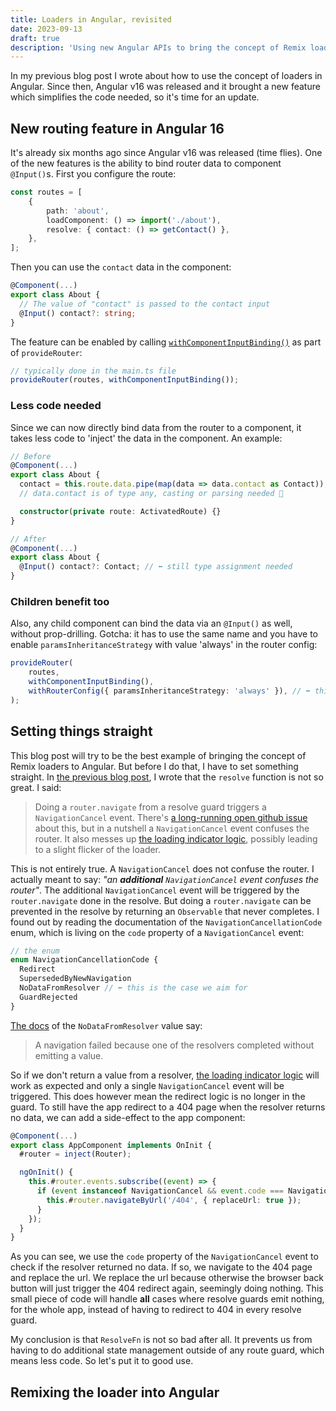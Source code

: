 ```yaml
---
title: Loaders in Angular, revisited
date: 2023-09-13
draft: true
description: 'Using new Angular APIs to bring the concept of Remix loaders closer to Angular than before.'
---
```


In my previous blog post I wrote about how to use the concept of loaders in Angular. Since then, Angular v16 was released and it brought a
new feature which simplifies the code needed, so it's time for an update.

## New routing feature in Angular 16

It's already six months ago since Angular v16 was released (time flies). One of the new features is the ability to bind router data to
component `@Input()`s. First you configure the route:

```ts
const routes = [
	{
		path: 'about',
		loadComponent: () => import('./about'),
		resolve: { contact: () => getContact() },
	},
];
```

Then you can use the `contact` data in the component:

```ts
@Component(...)
export class About {
  // The value of "contact" is passed to the contact input
  @Input() contact?: string;
}
```

The feature can be enabled by calling [`withComponentInputBinding()`](https://angular.io/api/router/withComponentInputBinding) as part of
`provideRouter`:

```ts
// typically done in the main.ts file
provideRouter(routes, withComponentInputBinding());
```

### Less code needed

Since we can now directly bind data from the router to a component, it takes less code to 'inject' the data in the component. An example:

```ts
// Before
@Component(...)
export class About {
  contact = this.route.data.pipe(map(data => data.contact as Contact));
  // data.contact is of type any, casting or parsing needed 🫠

  constructor(private route: ActivatedRoute) {}
}
```

```ts
// After
@Component(...)
export class About {
  @Input() contact?: Contact; // ⬅️ still type assignment needed
}
```

### Children benefit too

Also, any child component can bind the data via an `@Input()` as well, without prop-drilling. Gotcha: it has to use the same name and you
have to enable `paramsInheritanceStrategy` with value 'always' in the router config:

```ts
provideRouter(
	routes,
	withComponentInputBinding(),
	withRouterConfig({ paramsInheritanceStrategy: 'always' }), // ⬅️ this
);
```

## Setting things straight

This blog post will try to be the best example of bringing the concept of Remix loaders to Angular. But before I do that, I have to set
something straight. In [the previous blog post](../loaders-in-angular), I wrote that the `resolve` function is not so great. I said:

> Doing a `router.navigate` from a resolve guard triggers a `NavigationCancel` event. There's
> [a long-running open github issue](https://github.com/angular/angular/issues/29089) about this, but in a nutshell a `NavigationCancel`
> event confuses the router. It also messes up
> [the loading indicator logic](https://ultimatecourses.com/blog/angular-loading-spinners-with-router-events), possibly leading to a slight
> flicker of the loader.

This is not entirely true. A `NavigationCancel` does not confuse the router. I actually meant to say: _"an **additional** `NavigationCancel`
event confuses the router"_. The additional `NavigationCancel` event will be triggered by the `router.navigate` done in the resolve. But
doing a `router.navigate` can be prevented in the resolve by returning an `Observable` that never completes. I found out by reading the
documentation of the `NavigationCancellationCode` enum, which is living on the `code` property of a `NavigationCancel` event:

```ts
// the enum
enum NavigationCancellationCode {
  Redirect
  SupersededByNewNavigation
  NoDataFromResolver // ⬅️ this is the case we aim for
  GuardRejected
}
```

[The docs](https://angular.io/api/router/NavigationCancellationCode#members) of the `NoDataFromResolver` value say:

> A navigation failed because one of the resolvers completed without emitting a value.

So if we don't return a value from a resolver,
[the loading indicator logic](https://ultimatecourses.com/blog/angular-loading-spinners-with-router-events) will work as expected and only a
single `NavigationCancel` event will be triggered. This does however mean the redirect logic is no longer in the guard. To still have the
app redirect to a 404 page when the resolver returns no data, we can add a side-effect to the app component:

```ts
@Component(...)
export class AppComponent implements OnInit {
  #router = inject(Router);

  ngOnInit() {
    this.#router.events.subscribe((event) => {
      if (event instanceof NavigationCancel && event.code === NavigationCancellationCode.NoDataFromResolver) {
        this.#router.navigateByUrl('/404', { replaceUrl: true });
      }
    });
  }
}
```

As you can see, we use the `code` property of the `NavigationCancel` event to check if the resolver returned no data. If so, we navigate to
the 404 page and replace the url. We replace the url because otherwise the browser back button will just trigger the 404 redirect again,
seemingly doing nothing. This small piece of code will handle **all** cases where resolve guards emit nothing, for the whole app, instead of
having to redirect to 404 in every resolve guard.

My conclusion is that `ResolveFn` is not so bad after all. It prevents us from having to do additional state management outside of any route
guard, which means less code. So let's put it to good use.

## Remixing the loader into Angular

<!-- TODO: explain feature you typically need in a production app like 404 behavior, permission checking on the data level, an app global loading indicator, reuse of types (and data revalidation?) -->
<!-- TODO: explain how I applied concepts of Remix to achieve those -->
